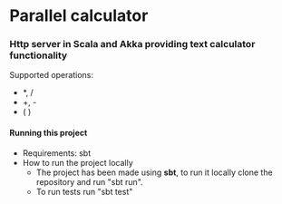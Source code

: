 # Parallel calculator

### Http server in Scala and Akka providing text calculator functionality
Supported operations: 
- *, /
- +, -
- ( )
#### Running this project
- Requirements: sbt
- How to run the project locally
  - The project has been made using **sbt**, to run it locally clone the repository and run "sbt run".
  - To run tests run "sbt test"
